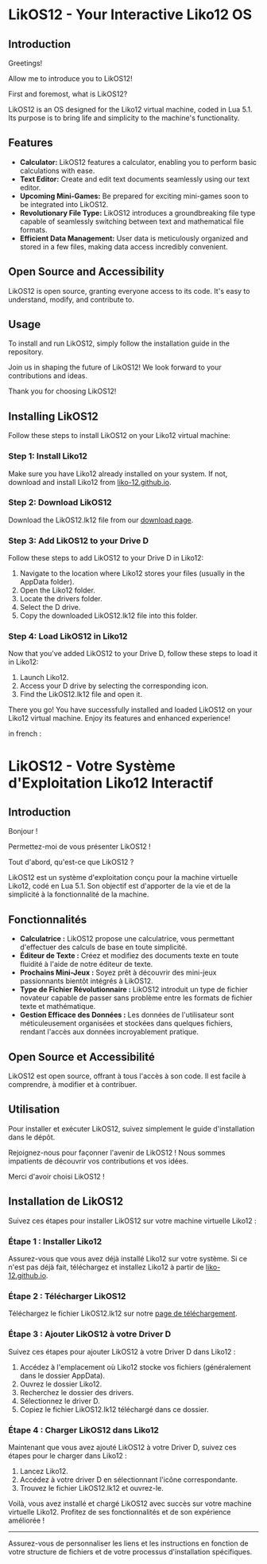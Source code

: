 # LikOS12 - Your Interactive Liko12 OS

## Introduction

Greetings!

Allow me to introduce you to LikOS12!

First and foremost, what is LikOS12?

LikOS12 is an OS designed for the Liko12 virtual machine, coded in Lua 5.1. Its purpose is to bring life and simplicity to the machine's functionality.

## Features

- **Calculator:** LikOS12 features a calculator, enabling you to perform basic calculations with ease.
- **Text Editor:** Create and edit text documents seamlessly using our text editor.
- **Upcoming Mini-Games:** Be prepared for exciting mini-games soon to be integrated into LikOS12.
- **Revolutionary File Type:** LikOS12 introduces a groundbreaking file type capable of seamlessly switching between text and mathematical file formats.
- **Efficient Data Management:** User data is meticulously organized and stored in a few files, making data access incredibly convenient.

## Open Source and Accessibility

LikOS12 is open source, granting everyone access to its code. It's easy to understand, modify, and contribute to.

## Usage

To install and run LikOS12, simply follow the installation guide in the repository.

Join us in shaping the future of LikOS12! We look forward to your contributions and ideas.

Thank you for choosing LikOS12!

## Installing LikOS12

Follow these steps to install LikOS12 on your Liko12 virtual machine:

### Step 1: Install Liko12

Make sure you have Liko12 already installed on your system. If not, download and install Liko12 from [liko-12.github.io](https://liko-12.github.io/).

### Step 2: Download LikOS12

Download the LikOS12.lk12 file from our [download page](download-link).

### Step 3: Add LikOS12 to your Drive D

Follow these steps to add LikOS12 to your Drive D in Liko12:

1. Navigate to the location where Liko12 stores your files (usually in the AppData folder).
2. Open the Liko12 folder.
3. Locate the drivers folder.
4. Select the D drive.
5. Copy the downloaded LikOS12.lk12 file into this folder.

### Step 4: Load LikOS12 in Liko12

Now that you've added LikOS12 to your Drive D, follow these steps to load it in Liko12:

1. Launch Liko12.
2. Access your D drive by selecting the corresponding icon.
3. Find the LikOS12.lk12 file and open it.

There you go! You have successfully installed and loaded LikOS12 on your Liko12 virtual machine. Enjoy its features and enhanced experience!



in french :

# LikOS12 - Votre Système d'Exploitation Liko12 Interactif

## Introduction

Bonjour !

Permettez-moi de vous présenter LikOS12 !

Tout d'abord, qu'est-ce que LikOS12 ?

LikOS12 est un système d'exploitation conçu pour la machine virtuelle Liko12, codé en Lua 5.1. Son objectif est d'apporter de la vie et de la simplicité à la fonctionnalité de la machine.

## Fonctionnalités

- **Calculatrice :** LikOS12 propose une calculatrice, vous permettant d'effectuer des calculs de base en toute simplicité.
- **Éditeur de Texte :** Créez et modifiez des documents texte en toute fluidité à l'aide de notre éditeur de texte.
- **Prochains Mini-Jeux :** Soyez prêt à découvrir des mini-jeux passionnants bientôt intégrés à LikOS12.
- **Type de Fichier Révolutionnaire :** LikOS12 introduit un type de fichier novateur capable de passer sans problème entre les formats de fichier texte et mathématique.
- **Gestion Efficace des Données :** Les données de l'utilisateur sont méticuleusement organisées et stockées dans quelques fichiers, rendant l'accès aux données incroyablement pratique.

## Open Source et Accessibilité

LikOS12 est open source, offrant à tous l'accès à son code. Il est facile à comprendre, à modifier et à contribuer.

## Utilisation

Pour installer et exécuter LikOS12, suivez simplement le guide d'installation dans le dépôt.

Rejoignez-nous pour façonner l'avenir de LikOS12 ! Nous sommes impatients de découvrir vos contributions et vos idées.

Merci d'avoir choisi LikOS12 !



## Installation de LikOS12

Suivez ces étapes pour installer LikOS12 sur votre machine virtuelle Liko12 :

### Étape 1 : Installer Liko12

Assurez-vous que vous avez déjà installé Liko12 sur votre système. Si ce n'est pas déjà fait, téléchargez et installez Liko12 à partir de [liko-12.github.io](https://liko-12.github.io/).

### Étape 2 : Télécharger LikOS12

Téléchargez le fichier LikOS12.lk12 sur notre [page de téléchargement](lien-de-telechargement). 

### Étape 3 : Ajouter LikOS12 à votre Driver D

Suivez ces étapes pour ajouter LikOS12 à votre Driver D dans Liko12 :

1. Accédez à l'emplacement où Liko12 stocke vos fichiers (généralement dans le dossier AppData).
2. Ouvrez le dossier Liko12.
3. Recherchez le dossier des drivers. 
4. Sélectionnez le driver D.
5. Copiez le fichier LikOS12.lk12 téléchargé dans ce dossier.

### Étape 4 : Charger LikOS12 dans Liko12

Maintenant que vous avez ajouté LikOS12 à votre Driver D, suivez ces étapes pour le charger dans Liko12 :

1. Lancez Liko12.
2. Accédez à votre driver D en sélectionnant l'icône correspondante.
3. Trouvez le fichier LikOS12.lk12 et ouvrez-le.

Voilà, vous avez installé et chargé LikOS12 avec succès sur votre machine virtuelle Liko12. Profitez de ses fonctionnalités et de son expérience améliorée !

---

Assurez-vous de personnaliser les liens et les instructions en fonction de votre structure de fichiers et de votre processus d'installation spécifiques.

